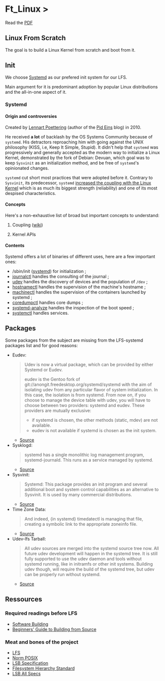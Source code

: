 # Ft_Linux  >

Read the [PDF](https://linx.zapashcanon.fr/nd44fzbt.pdf)

## Linux From Scratch

The goal is to build a Linux Kernel from scratch and boot from it.

## Init

We choose [Systemd](https://fr.wikipedia.org/wiki/Systemd) as our prefered init system for our LFS.

Main argument for it is predominant adoption by popular Linux distributions and the all-in-one aspect of it.

### Systemd

#### Origin and controversies

Created by [Lennart Poettering](https://fr.wikipedia.org/wiki/Lennart_Poettering) (author of the [Pid Eins](https://0pointer.net/blog/archives.html) blog) in 2010.

He received **a lot** of backlash by the OS Systems Community because of `systemd`. His detractors reproaching him with going against the UNIX philosophy (KISS, i.e, Keep It Simple, Stupid). It didn't help that `systemd` was progressively and generally accepted as the modern way to initialize a Linux Kernel, demonstrated by the fork of Debian: Devuan, which goal was to keep `Sysvinit` as an initialization method, and be free of `systemd`'s opinionated changes.

`systemd` cut short most practices that were adopted before it. Contrary to `Sysvinit`, its predecessor, `systemd` [increased the coupling with the Linux Kernel](http://0pointer.de/blog/projects/the-biggest-myths.html) which is as much its biggest strength (reliability) and one of its most despised characteristics. 

#### Concepts

Here's a non-exhaustive list of broad but important concepts to understand:

1. Coupling ([wiki](https://en.wikipedia.org/wiki/Coupling_(computer_programming)))
  
2. Kernel APIs 

#### Contents

Systemd offers a lot of binaries of different uses, here are a few important ones:

- /sbin/init ([systemd](https://www.freedesktop.org/software/systemd/man/systemd.html)) for initialization ;
- [journalctl](https://www.freedesktop.org/software/systemd/man/journalctl.html) handles the consulting of the journal ;
- [udev](https://www.freedesktop.org/software/systemd/man/udev.html) handles the discovery of devices and the population of `/dev` ;
- [hostnamectl](https://www.freedesktop.org/software/systemd/man/udev.html) handles the supervision of the machine's hostname ;
- [machinectl](https://www.freedesktop.org/software/systemd/man/machinectl.html) handles  the supervision of the containers launched by systemd ;
- [coredumpctl](https://www.freedesktop.org/software/systemd/man/coredumpctl.html) handles core dumps ;
- [systemd-analyze](https://www.freedesktop.org/software/systemd/man/systemd-analyze.html) handles the inspection of the boot speed ;
- [systemctl](https://www.freedesktop.org/software/systemd/man/systemctl.html) handles services.


## Packages

Some packages from the subject are missing from the LFS-systemd packages list and for good reasons:
- Eudev:
  > Udev is now a virtual package, which can be provided by either Systemd or Eudev.
  >
  > eudev is the Gentoo fork of git://anongit.freedesktop.org/systemd/systemd with the aim of isolating udev from any particular flavor of system initialization. In this case, the isolation is from systemd.
  > From now on, if you choose to manage the device table with udev, you will have to choose between two providers: systemd and eudev.
  > These providers are mutually exclusive:
  >   - if systemd is chosen, the other methods (static, mdev) are not available.
  >   - eudev is not available if systemd is chosen as the init system.
  - [Source](https://patchwork.ozlabs.org/project/buildroot/patch/1378476068-25300-1-git-send-email-eric.le.bihan.dev@free.fr/)
- Sysklogd:
  > systemd has a single monolithic log management program, systemd-journald. This runs as a service managed by systemd. 
  - [Source](https://unix.stackexchange.com/questions/205883/understand-logging-in-linux/294206#294206)
- Sysvinit:
  > Systemd: This package provides an init program and several additional boot and system control capabilities as an alternative to Sysvinit. It is used by many commercial distributions. 
  - [Source](https://linuxfr.org/news/systemd-l-init-martyrise-l-init-bafoue-mais-l-init-libere)
- Time Zone Data:
  >And indeed, {in systemd} timedatectl is managing that file, creating a symbolic link to the appropriate zoneinfo file.
  - [Source](https://serverfault.com/questions/666979/why-do-i-need-to-use-systemd-to-set-my-timezone-in-rhel7)
- Udev-lfs Tarball:
  > All udev sources are merged into the systemd source tree now. All future udev development will happen in the systemd tree. It is still fully supported to use the udev daemon and tools without systemd running, like in initramfs or other init systems. Building udev though, will require the build of the systemd tree, but udev can be properly run without systemd.
  - [Source](https://linuxfr.org/users/sygne/journaux/linux-from-scratch-face-a-udev)

## Ressources

### Required readings before LFS

- [Software Building](https://tldp.org/HOWTO/Software-Building-HOWTO-3.html)
- [Beginners' Guide to Building from Source](http://moi.vonos.net/linux/beginners-installing-from-source/)

### Meat and bones of the project
- [LFS](https://www.linuxfromscratch.org/lfs/view/stable-systemd/index.html)
- [Norm POSIX](https://pubs.opengroup.org/onlinepubs/9699919799/)
- [LSB Specification](https://refspecs.linuxfoundation.org/lsb.shtml)
- [Filesystem Hierarchy Standard](https://refspecs.linuxfoundation.org/FHS_3.0/fhs/index.html)
- [LSB All Specs](https://refspecs.linuxfoundation.org/LSB_5.0.0/allspecs.shtml)

